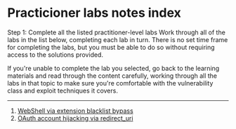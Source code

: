 # Practicioner labs notes index

Step 1: Complete all the listed practitioner-level labs
Work through all of the labs in the list below, completing each lab in turn. There is no set time frame for completing the labs, but you must be able to do so without requiring access to the solutions provided.

If you're unable to complete the lab you selected, go back to the learning materials and read through the content carefully, working through all the labs in that topic to make sure you're comfortable with the vulnerability class and exploit techniques it covers.


----


1. [WebShell via extension blacklist bypass](./lab-file-upload-web-shell-upload-via-extension-blacklist-bypass.md)
2. [OAuth account hijacking via redirect_uri](./OAuth-account-hijacking-via-redirect_uri.md)